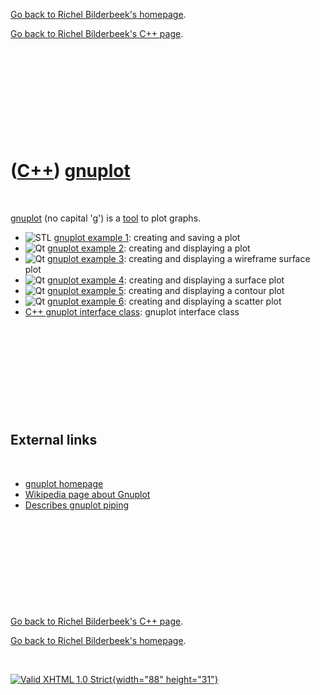 [Go back to Richel Bilderbeek's homepage](index.htm).

[Go back to Richel Bilderbeek's C++ page](Cpp.htm).

 

 

 

 

 

([C++](Cpp.htm)) [gnuplot](CppGnuplot.htm)
==========================================

 

[gnuplot](CppGnuplot.htm) (no capital 'g') is a [tool](Tools.htm) to
plot graphs.

-   ![STL](PicStl.png) [gnuplot example 1](CppGnuplotExample1.htm):
    creating and saving a plot
-   ![Qt](PicQt.png) [gnuplot example 2](CppGnuplotExample2.htm):
    creating and displaying a plot
-   ![Qt](PicQt.png) [gnuplot example 3](CppGnuplotExample3.htm):
    creating and displaying a wireframe surface plot
-   ![Qt](PicQt.png) [gnuplot example 4](CppGnuplotExample4.htm):
    creating and displaying a surface plot
-   ![Qt](PicQt.png) [gnuplot example 5](CppGnuplotExample5.htm):
    creating and displaying a contour plot
-   ![Qt](PicQt.png) [gnuplot example 6](CppGnuplotExample6.htm):
    creating and displaying a scatter plot
-   [C++ gnuplot interface class](CppGnuplotInterface.htm): gnuplot
    interface class

 

 

 

 

 

External links
--------------

 

-   [gnuplot homepage](http://www.gnuplot.info)
-   [Wikipedia page about Gnuplot](http://en.wikipedia.org/wiki/Gnuplot)
-   [Describes gnuplot
    piping](http://www.physics.drexel.edu/~valliere/PHYS305/basic_graphics/basic_graphics.html)

 

 

 

 

 

[Go back to Richel Bilderbeek's C++ page](Cpp.htm).

[Go back to Richel Bilderbeek's homepage](index.htm).

 

[![Valid XHTML 1.0 Strict](valid-xhtml10.png){width="88"
height="31"}](http://validator.w3.org/check?uri=referer)
